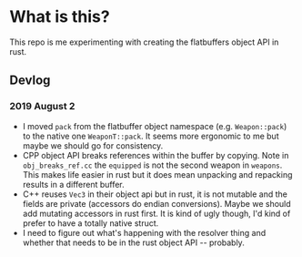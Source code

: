 # What is this?
This repo is me experimenting with creating the flatbuffers object API in rust.

## Devlog

### 2019 August 2
* I moved `pack` from the flatbuffer object namespace (e.g. `Weapon::pack`) to
the native one `WeaponT::pack`. It seems more ergonomic to me but maybe
we should go for consistency.
* CPP object API breaks references within the buffer by copying. Note in
`obj_breaks_ref.cc` the `equipped` is not the second weapon in `weapons`. This
makes life easier in rust but it does mean unpacking and repacking results in a
different buffer.
* C++ reuses `Vec3` in their object api but in rust, it is not mutable and the
fields are private (accessors do endian conversions). Maybe we should add
mutating accessors in rust first. It is kind of ugly though, I'd kind of prefer
to have a totally native struct.
* I need to figure out what's happening with the resolver thing and whether
that needs to be in the rust object API -- probably.
